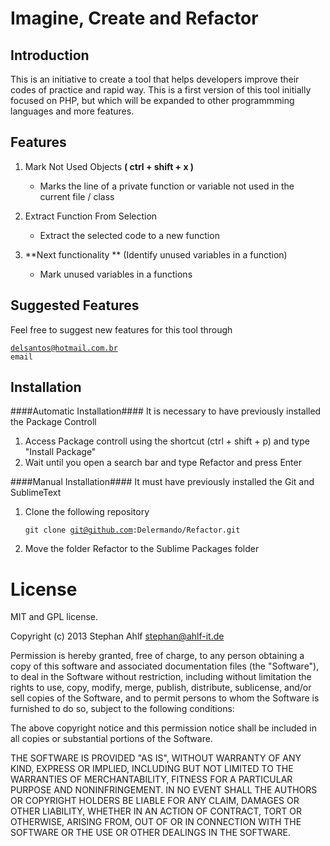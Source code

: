 # Imagine, Create and Refactor #

## Introduction ##
This is an initiative to create a tool that helps developers improve their codes of practice and rapid way. This is a first version of this tool initially focused on PHP, but which will be expanded to other programmming languages and more features.  


## Features ##
1. Mark Not Used Objects **( ctrl + shift + x )**
    - Marks the line of a private function or variable not used in the current file / class

2. Extract Function From Selection 
    - Extract the selected code to a new function

2. **Next functionality ** (Identify unused variables in a function)
    - Mark unused variables in a functions

## Suggested Features ##
Feel free  to suggest new features for this tool through <pre><code>delsantos@hotmail.com.br email</code></pre>

## Installation ##
####Automatic Installation####
It is necessary to have previously installed the Package Controll  
1. Access Package controll using the shortcut (ctrl + shift + p) and type "Install Package"  
2. Wait until you open a search bar and type Refactor and press Enter  

####Manual Installation####
It must have previously installed the Git and SublimeText  
1. Clone the following repository <pre><code>git clone git@github.com:Delermando/Refactor.git</code></pre>
2. Move the folder Refactor to the Sublime Packages folder  

License
=======

MIT and GPL license.

Copyright (c) 2013 Stephan Ahlf <stephan@ahlf-it.de>

Permission is hereby granted, free of charge, to any person obtaining a copy of this software and associated documentation files (the "Software"), to deal in the Software without restriction, including without limitation the rights to use, copy, modify, merge, publish, distribute, sublicense, and/or sell copies of the Software, and to permit persons to whom the Software is furnished to do so, subject to the following conditions:

The above copyright notice and this permission notice shall be included in all copies or substantial portions of the Software.

THE SOFTWARE IS PROVIDED "AS IS", WITHOUT WARRANTY OF ANY KIND, EXPRESS OR IMPLIED, INCLUDING BUT NOT LIMITED TO THE WARRANTIES OF MERCHANTABILITY, FITNESS FOR A PARTICULAR PURPOSE AND NONINFRINGEMENT. IN NO EVENT SHALL THE AUTHORS OR COPYRIGHT HOLDERS BE LIABLE FOR ANY CLAIM, DAMAGES OR OTHER LIABILITY, WHETHER IN AN ACTION OF CONTRACT, TORT OR OTHERWISE, ARISING FROM, OUT OF OR IN CONNECTION WITH THE SOFTWARE OR THE USE OR OTHER DEALINGS IN THE SOFTWARE.



